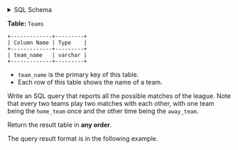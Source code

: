 <details>
<summary> SQL Schema</summary>

```sql
DROP TABLE IF EXISTS Teams;

CREATE TABLE IF NOT EXISTS
  Teams (team_name varchar(50));

INSERT INTO
  Teams (team_name)
VALUES
  ('Leetcode FC'),
  ('Ahly SC'),
  ('Real Madrid');
```

</details>

**Table:** `Teams`

```
+-------------+---------+
| Column Name | Type    |
+-------------+---------+
| team_name   | varchar |
+-------------+---------+
```

- `team_name` is the primary key of this table.
- Each row of this table shows the name of a team.

Write an SQL query that reports all the possible matches of the league. Note that every two teams play two matches with each other, with one team being the `home_team` once and the other time being the `away_team`.

Return the result table in **any order**.

The query result format is in the following example.